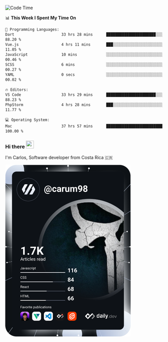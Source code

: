 
<!--START_SECTION:waka-->
![Code Time](http://img.shields.io/badge/Code%20Time-9%2C947%20hrs%2030%20mins-blue)

📊 **This Week I Spent My Time On** 

```text
💬 Programming Languages: 
Dart                     33 hrs 28 mins      ██████████████████████░░░   88.20 % 
Vue.js                   4 hrs 11 mins       ███░░░░░░░░░░░░░░░░░░░░░░   11.05 % 
JavaScript               10 mins             ░░░░░░░░░░░░░░░░░░░░░░░░░   00.46 % 
SCSS                     6 mins              ░░░░░░░░░░░░░░░░░░░░░░░░░   00.27 % 
YAML                     0 secs              ░░░░░░░░░░░░░░░░░░░░░░░░░   00.02 % 

🔥 Editors: 
VS Code                  33 hrs 29 mins      ██████████████████████░░░   88.23 % 
PhpStorm                 4 hrs 28 mins       ███░░░░░░░░░░░░░░░░░░░░░░   11.77 % 

💻 Operating System: 
Mac                      37 hrs 57 mins      █████████████████████████   100.00 % 
```


<!--END_SECTION:waka-->

### Hi there <img src="https://media.giphy.com/media/hvRJCLFzcasrR4ia7z/giphy.gif" width="25px" height="25px">

I'm Carlos, Software developer from Costa Rica 🇨🇷

<a href="https://app.daily.dev/carum98"><img src="https://github.com/carum98/carum98/blob/main/devcard.svg" width="400" alt="Carlos Umaña Acevedo's Dev Card"/></a>

